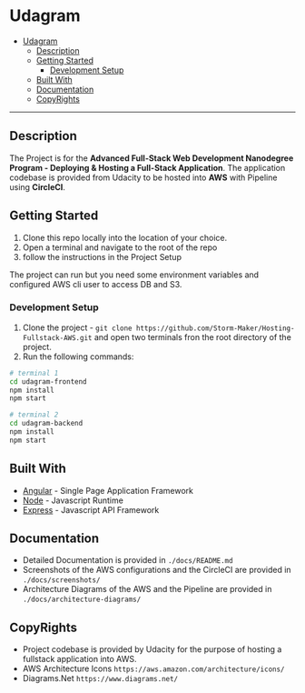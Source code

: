 # Udagram

- [Udagram](#udagram)
  - [Description](#description)
  - [Getting Started](#getting-started)
    - [Development Setup](#development-setup)
  - [Built With](#built-with)
  - [Documentation](#documentation)
  - [CopyRights](#copyrights)

---

## Description

The Project is for the **Advanced Full-Stack Web Development Nanodegree Program - Deploying & Hosting a Full-Stack Application**.
The application codebase is provided from Udacity to be hosted into **AWS** with Pipeline using **CircleCI**.

## Getting Started

1. Clone this repo locally into the location of your choice.
2. Open a terminal and navigate to the root of the repo
3. follow the instructions in the Project Setup

The project can run but you need some environment variables and configured AWS cli user to access DB and S3.

### Development Setup

1. Clone the project - `git clone https://github.com/Storm-Maker/Hosting-Fullstack-AWS.git` and open two terminals fron the root directory of the project.
2. Run the following commands:

```bash
# terminal 1
cd udagram-frontend
npm install
npm start
```

```bash
# terminal 2
cd udagram-backend
npm install
npm start
```

## Built With

- [Angular](https://angular.io/) - Single Page Application Framework
- [Node](https://nodejs.org) - Javascript Runtime
- [Express](https://expressjs.com/) - Javascript API Framework

## Documentation

- Detailed Documentation is provided in `./docs/README.md`
- Screenshots of the AWS configurations and the CircleCI are provided in `./docs/screenshots/`
- Architecture Diagrams of the AWS and the Pipeline are provided in `./docs/architecture-diagrams/`

## CopyRights

- Project codebase is provided by Udacity for the purpose of hosting a fullstack application into AWS.
- AWS Architecture Icons `https://aws.amazon.com/architecture/icons/`
- Diagrams.Net `https://www.diagrams.net/`
